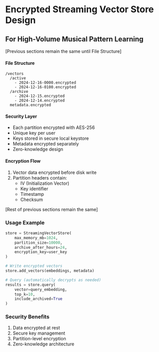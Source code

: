 # Encrypted Streaming Vector Store Design
## For High-Volume Musical Pattern Learning

[Previous sections remain the same until File Structure]

#### File Structure
```
/vectors
  /active
    - 2024-12-16-0000.encrypted
    - 2024-12-16-0100.encrypted
  /archive
    - 2024-12-15.encrypted
    - 2024-12-14.encrypted
  metadata.encrypted
```

#### Security Layer
- Each partition encrypted with AES-256
- Unique key per user
- Keys stored in secure local keystore
- Metadata encrypted separately
- Zero-knowledge design

#### Encryption Flow
1. Vector data encrypted before disk write
2. Partition headers contain:
   - IV (Initialization Vector)
   - Key identifier
   - Timestamp
   - Checksum

[Rest of previous sections remain the same]

### Usage Example
```python
store = StreamingVectorStore(
    max_memory_mb=1024,
    partition_size=10000,
    archive_after_hours=24,
    encryption_key=user_key
)

# Write encrypted vectors
store.add_vectors(embeddings, metadata)

# Query (automatically decrypts as needed)
results = store.query(
    vector=query_embedding,
    top_k=10,
    include_archived=True
)
```

### Security Benefits
1. Data encrypted at rest
2. Secure key management
3. Partition-level encryption
4. Zero-knowledge architecture

